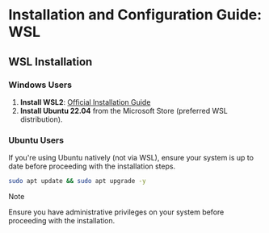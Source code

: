 # Installation and Configuration Guide: WSL


## WSL Installation

### Windows Users
1. **Install WSL2**: [Official Installation Guide](https://learn.microsoft.com/en-us/windows/wsl/install)
2. **Install Ubuntu 22.04** from the Microsoft Store (preferred WSL distribution).

### Ubuntu Users
If you're using Ubuntu natively (not via WSL), ensure your system is up to date before proceeding with the installation steps.

```bash
sudo apt update && sudo apt upgrade -y
```

> [!NOTE] 
> Ensure you have administrative privileges on your system before proceeding with the installation.



